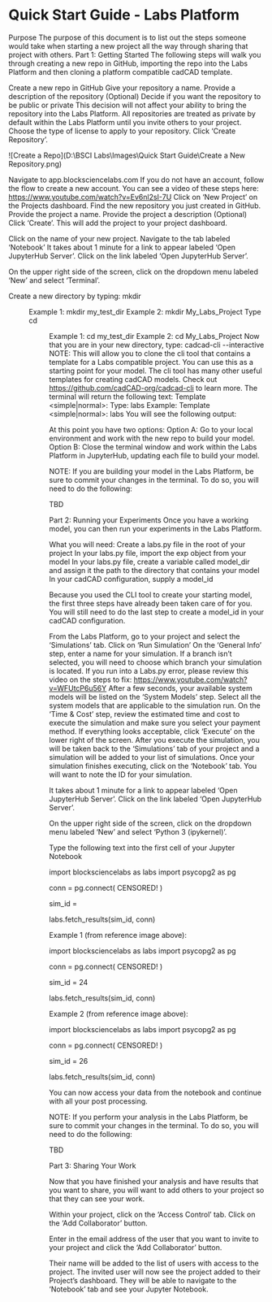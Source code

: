 # Quick Start Guide - Labs Platform
Purpose
The purpose of this document is to list out the steps someone would take when starting a new project all the way through sharing that project with others.
Part 1: Getting Started
The following steps will walk you through creating a new repo in GitHub, importing the repo into the Labs Platform and then cloning a platform compatible cadCAD template.

Create a new repo in GitHub
Give your repository a name.
Provide a description of the repository (Optional)
Decide if you want the repository to be public or private
This decision will not affect your ability to bring the repository into the Labs Platform.  All repositories are treated as private by default within the Labs Platform until you invite others to your project.
Choose the type of license to apply to your repository.
Click ‘Create Repository’.

![Create a Repo](D:\BSCI Labs\Images\Quick Start Guide\Create a New Repository.png)


Navigate to app.blocksciencelabs.com
If you do not have an account, follow the flow to create a new account.  You can see a video of these steps here: https://www.youtube.com/watch?v=Ev6nl2sI-7U
Click on ‘New Project’ on the Projects dashboard.
Find the new repository you just created in GitHub.
Provide the project a name.
Provide the project a description (Optional)
Click ‘Create’.  This will add the project to your project dashboard.



Click on the name of your new project.
Navigate to the tab labeled ‘Notebook’
It takes about 1 minute for a link to appear labeled ‘Open JupyterHub Server’.
Click on the link labeled ‘Open JupyterHub Server’.




On the upper right side of the screen, click on the dropdown menu labeled ‘New’ and select ‘Terminal’.



Create a new directory by typing: mkdir <dir name>
Example 1: mkdir my_test_dir
Example 2: mkdir My_Labs_Project
Type cd <dir name>
Example 1: cd my_test_dir
Example 2: cd My_Labs_Project
Now that you are in your new directory, type: cadcad-cli --interactive
NOTE: This will allow you to clone the cli tool that contains a template for a Labs compatible project.  You can use this as a starting point for your model.  The cli tool has many other useful templates for creating cadCAD models.  Check out https://github.com/cadCAD-org/cadcad-cli to learn more.
The terminal will return the following text: Template <simple|normal>:
Type: labs
Example: Template <simple|normal>: labs
You will see the following output:

At this point you have two options:
Option A: Go to your local environment and work with the new repo to build your model.
Option B: Close the terminal window and work within the Labs Platform in JupyterHub, updating each file to build your model.


NOTE: If you are building your model in the Labs Platform, be sure to commit your changes in the terminal.  To do so, you will need to do the following:

TBD


Part 2: Running your Experiments
Once you have a working model, you can then run your experiments in the Labs Platform.

What you will need:
Create a labs.py file in the root of your project
In your labs.py file, import the exp object from your model
In your labs.py file, create a variable called model_dir and assign it the path to the directory that contains your model
In your cadCAD configuration, supply a model_id
 
Because you used the CLI tool to create your starting model, the first three steps have already been taken care of for you.  You will still need to do the last step to create a model_id in your cadCAD configuration.
 
From the Labs Platform, go to your project and select the ‘Simulations’ tab.
Click on ‘Run Simulation’
On the ‘General Info’ step, enter a name for your simulation.  If a branch isn’t selected, you will need to choose which branch your simulation is located.
If you run into a Labs.py error, please review this video on the steps to fix: https://www.youtube.com/watch?v=WFUtcP6u56Y
After a few seconds, your available system models will be listed on the ‘System Models’ step.  Select all the system models that are applicable to the simulation run.
On the ‘Time & Cost’ step, review the estimated time and cost to execute the simulation and make sure you select your payment method.  If everything looks acceptable, click ‘Execute’ on the lower right of the screen.
After you execute the simulation, you will be taken back to the ‘Simulations’ tab of your project and a simulation will be added to your list of simulations.
Once your simulation finishes executing, click on the ‘Notebook’ tab.  You will want to note the ID for your simulation.



It takes about 1 minute for a link to appear labeled ‘Open JupyterHub Server’.
Click on the link labeled ‘Open JupyterHub Server’.



On the upper right side of the screen, click on the dropdown menu labeled ‘New’ and select ‘Python 3 (ipykernel)’.



Type the following text into the first cell of your Jupyter Notebook

import blocksciencelabs as labs
import psycopg2 as pg

conn = pg.connect(
    CENSORED!
)

sim_id = <Simulation ID>

labs.fetch_results(sim_id, conn)

Example 1 (from reference image above):

import blocksciencelabs as labs
import psycopg2 as pg

conn = pg.connect(
    CENSORED!
)

sim_id = 24

labs.fetch_results(sim_id, conn)

Example 2 (from reference image above):

import blocksciencelabs as labs
import psycopg2 as pg

conn = pg.connect(
    CENSORED!
)

sim_id = 26

labs.fetch_results(sim_id, conn)


You can now access your data from the notebook and continue with all your post processing.


NOTE: If you perform your analysis in the Labs Platform, be sure to commit your changes in the terminal.  To do so, you will need to do the following:

TBD

Part 3: Sharing Your Work

Now that you have finished your analysis and have results that you want to share, you will want to add others to your project so that they can see your work.

Within your project, click on the ‘Access Control’ tab.
Click on the ‘Add Collaborator’ button.



Enter in the email address of the user that you want to invite to your project and click the ‘Add Collaborator’ button.



Their name will be added to the list of users with access to the project.
The invited user will now see the project added to their Project’s dashboard.  They will be able to navigate to the ‘Notebook’ tab and see your Jupyter Notebook.
